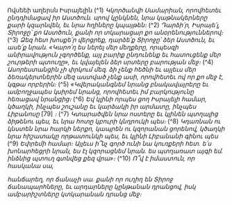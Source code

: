 
Ովսեեի աղերսն Իսրայելին
(^1) _Կկործանվի Սամարիան,
որովհետեւ ընդդիմացավ իր Աստծուն. սրով կընկնեն,
նրա կաթնակերները քարի կզարնվեն,
եւ նրա հղիները կպայթեն։_
(^2) _Դարձի՛ր, Իսրայե՛լ, Տիրոջը՝ քո Աստծուն,
քանի որ տկարացար քո անօրենություններով։_
(^3) _Ձեզ հետ խոսքե՛ր վերցրեք,
դարձե՛ք Տիրոջը՝ ձեր Աստծուն, եւ ասե՛ք նրան.
«Կարո՛ղ ես ներել մեր մեղքերը, որպեսզի անիրավություն չգործենք,
այլ բարիք ընդունենք եւ հատուցենք մեր շուրթերի պտուղը»,
եւ կվայելեն ձեր սրտերը բարության մեջ։_
(^4) _Ասորեստանցին չի փրկում մեզ.
ձի չենք հեծնի
եւ այլեւս մեր ձեռակերտներին մեզ աստված չենք ասի,
որովհետեւ ով որ քո մեջ է, կգթա որբերին։_
(^5) _«Կվերականգնեմ նրանց բնակավայրերը
եւ ամբողջապես կսիրեմ նրանց,
որովհետեւ իմ բարկությունը հեռացավ նրանցից։_
(^6) _Եվ կլինի որպես ցող Իսրայելի համար,
կծաղկի, ինչպես շուշանը
եւ կարձակի իր արմատը, ինչպես Լիբանոսը_ [79] _։_
(^7) _Կտարածվեն նրա ոստերը եւ կլինեն պտղալից ձիթենու պես,
եւ նրա հոտը կբուրի կնդրուկի պես։_
(^8) _Կդառնան ու կնստեն նրա հարկի ներքո,
կապրեն ու կզորանան ցորենով,
կծաղկի նրա հիշատակը որթատունկի պես,
եւ կլինի Լիբանանի գինու պես_
(^9) _Եփրեմի համար։
Այլեւս ի՞նչ գործ ունի նա կուռքերի հետ.
ե՛ս խոնարհեցրի նրան,
ես էլ կզորացնեմ նրան.
ես պտղառատ այգի եմ.
ինձնից պտուղ գտնվեց քեզ վրա»։_
(^10) _Ո՞վ է իմաստուն, որ հասկանա սա,_


_հանճարեղ, որ ճանաչի սա.
քանի որ ուղիղ են Տիրոջ ճանապարհները,
եւ արդարները կընթանան դրանցով,
իսկ ամբարիշտները կտկարանան դրանց մեջ։_

